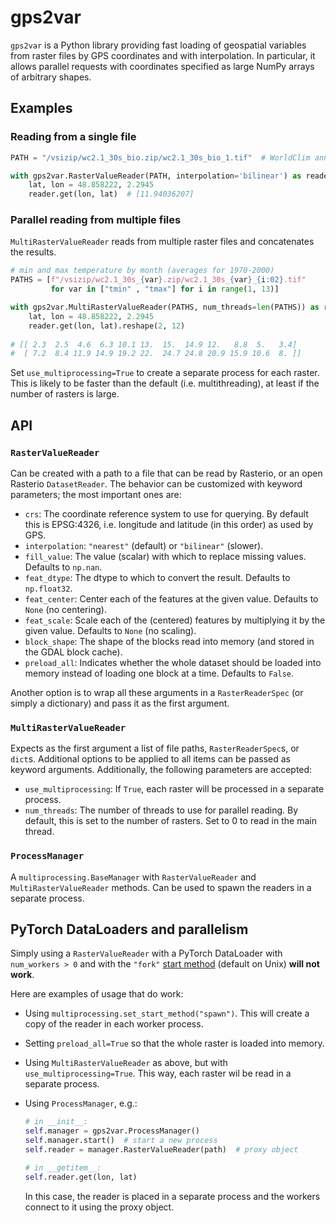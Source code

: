 # gps2var
`gps2var` is a Python library providing fast loading of geospatial variables from raster files by GPS coordinates and with interpolation.
In particular, it allows parallel requests with coordinates specified as large NumPy arrays of arbitrary shapes.

## Examples
### Reading from a single file
```python
PATH = "/vsizip/wc2.1_30s_bio.zip/wc2.1_30s_bio_1.tif"  # WorldClim annual mean temperature

with gps2var.RasterValueReader(PATH, interpolation='bilinear') as reader:
    lat, lon = 48.858222, 2.2945
    reader.get(lon, lat)  # [11.94036207]
```

### Parallel reading from multiple files
`MultiRasterValueReader` reads from multiple raster files and concatenates the results.

```python
# min and max temperature by month (averages for 1970-2000)
PATHS = [f"/vsizip/wc2.1_30s_{var}.zip/wc2.1_30s_{var}_{i:02}.tif"
         for var in ["tmin" , "tmax"] for i in range(1, 13)]

with gps2var.MultiRasterValueReader(PATHS, num_threads=len(PATHS)) as reader:
    lat, lon = 48.858222, 2.2945
    reader.get(lon, lat).reshape(2, 12)
    
# [[ 2.3  2.5  4.6  6.3 10.1 13.  15.  14.9 12.   8.8  5.   3.4]
#  [ 7.2  8.4 11.9 14.9 19.2 22.  24.7 24.8 20.9 15.9 10.6  8. ]]
```

Set `use_multiprocessing=True` to create a separate process for each raster. This is likely to be faster than the default (i.e. multithreading), at least if the number of rasters is large.

## API

### `RasterValueReader`

Can be created with a path to a file that can be read by Rasterio, or an open Rasterio `DatasetReader`. The behavior can be customized with keyword parameters; the most important ones are:
- `crs`: The coordinate reference system to use for querying. By default this is EPSG:4326, i.e. longitude and latitude (in this order) as used by GPS.
- `interpolation`: `"nearest"` (default) or `"bilinear"` (slower).
- `fill_value`: The value (scalar) with which to replace missing values. Defaults to `np.nan`.
- `feat_dtype`: The dtype to which to convert the result. Defaults to `np.float32`.
- `feat_center`: Center each of the features at the given value. Defaults to `None` (no centering).
- `feat_scale`: Scale each of the (centered) features by multiplying it by the given value. Defaults to `None` (no scaling).
- `block_shape`: The shape of the blocks read into memory (and stored in the GDAL block cache).
- `preload_all`: Indicates whether the whole dataset should be loaded into memory instead of loading one block at a time. Defaults to `False`.

Another option is to wrap all these arguments in a `RasterReaderSpec` (or simply a dictionary) and pass it as the first argument.

### `MultiRasterValueReader`

Expects as the first argument a list of file paths, `RasterReaderSpec`s, or `dict`s. Additional options to be applied to all items can be passed as keyword arguments. Additionally, the following parameters are accepted:
- `use_multiprocessing`: If `True`, each raster will be processed in a separate process. 
- `num_threads`: The number of threads to use for parallel reading. By default, this is set to the number of rasters. Set to 0 to read in the main thread.

### `ProcessManager`

A `multiprocessing.BaseManager` with `RasterValueReader` and `MultiRasterValueReader` methods. Can be used to spawn the readers in a separate process.

## PyTorch DataLoaders and parallelism
Simply using a `RasterValueReader` with a PyTorch DataLoader with `num_workers > 0` and with the `"fork"` [start method](https://docs.python.org/3/library/multiprocessing.html#contexts-and-start-methods) (default on Unix) **will not work**.

Here are examples of usage that do work:
- Using `multiprocessing.set_start_method("spawn")`. This will create a copy of the reader in each worker process.
- Setting `preload_all=True` so that the whole raster is loaded into memory.
- Using `MultiRasterValueReader` as above, but with `use_multiprocessing=True`. This way, each raster wil be read in a separate process.
- Using `ProcessManager`, e.g.:

  ```python
  # in __init__:
  self.manager = gps2var.ProcessManager()
  self.manager.start()  # start a new process
  self.reader = manager.RasterValueReader(path)  # proxy object
  
  # in __getitem__:
  self.reader.get(lon, lat)
  ```
  
  In this case, the reader is placed in a separate process and the workers connect to it using the proxy object.

